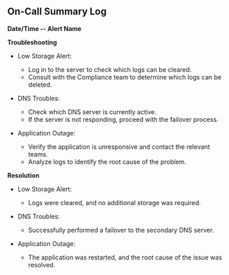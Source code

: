 ## On-Call Summary Log

**Date/Time -- Alert Name**

**Troubleshooting**
- Low Storage Alert:
  - Log in to the server to check which logs can be cleared.
  - Consult with the Compliance team to determine which logs can be deleted.

- DNS Troubles:
  - Check which DNS server is currently active.
  - If the server is not responding, proceed with the failover process.

- Application Outage:
  - Verify the application is unresponsive and contact the relevant teams.
  - Analyze logs to identify the root cause of the problem.
  
**Resolution**
- Low Storage Alert:
  - Logs were cleared, and no additional storage was required.
  
- DNS Troubles:
  - Successfully performed a failover to the secondary DNS server.
  
- Application Outage:
  - The application was restarted, and the root cause of the issue was resolved.

